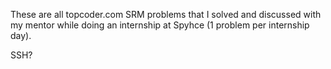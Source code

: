 These are all topcoder.com SRM problems that I solved and discussed with my mentor while doing an internship at Spyhce (1 problem per internship day).

SSH?
